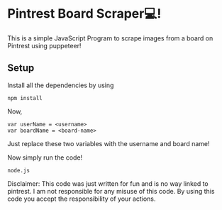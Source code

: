 # Pintrest Board Scraper💻!
This is a simple JavaScript Program to scrape images from a board on Pintrest using puppeteer!

## Setup

Install all the dependencies by using
 
```
npm install
```
Now,
```
var userName = <username>
var boardName = <board-name>
```
Just replace these two variables with the username and board name!

Now simply run the code!
```
node.js
```


Disclaimer: This code was just written for fun and is no way linked to pintrest. I am not responsible for any misuse of this code. By using this code you accept the responsibility of your actions.
